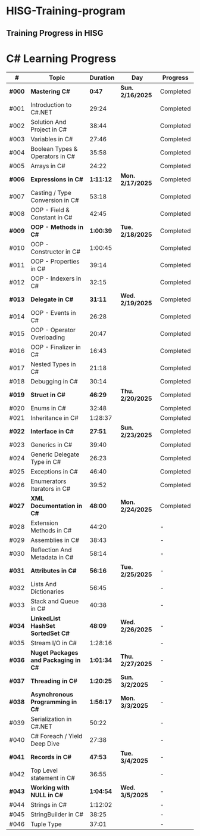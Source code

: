 # HISG-Training-program
## Training Progress in HISG 
# C# Learning Progress

| #    | Topic                             | Duration   | Day             | Progress         |
| ---- | --------------------------------- | ---------- | --------------- | ---------------- |
| **#000** | **Mastering C#**                     | **0:47**       | **Sun. 2/16/2025** | Completed                |
| #001 | Introduction to C#.NET            | 29:24      |                 | Completed                |
| #002 | Solution And Project in C#       | 38:44      |                 | Completed                |
| #003 | Variables in C#                   | 27:46      |                 | Completed                |
| #004 | Boolean Types & Operators in C#   | 35:58      |                 | Completed                |
| #005 | Arrays in C#                      | 24:22      |                 | Completed                |
| **#006** | **Expressions in C#**                 | **1:11:12**    | **Mon. 2/17/2025** | Completed                |
| #007 | Casting / Type Conversion in C#   | 53:18      |                 | Completed                |
| #008 | OOP - Field & Constant in C#      | 42:45      |                 | Completed                |
| **#009** | **OOP - Methods in C#**               | **1:00:39**    | **Tue. 2/18/2025** | Completed                |
| #010 | OOP - Constructor in C#           | 1:00:45    |                 | Completed                |
| #011 | OOP - Properties in C#            | 39:14      |                 | Completed                |
| #012 | OOP - Indexers in C#             | 32:15      |                 | Completed                |
| **#013** | **Delegate in C#**                    | **31:11**      | **Wed. 2/19/2025** | Completed                |
| #014 | OOP - Events in C#                | 26:28      |                 | Completed                |
| #015 | OOP - Operator Overloading        | 20:47      |                 | Completed                |
| #016 | OOP - Finalizer in C#             | 16:43      |                 | Completed                |
| #017 | Nested Types in C#                | 21:18      |                 | Completed                |
| #018 | Debugging in C#                   | 30:14      |                 | Completed                |
| **#019** | **Struct in C#**                      | **46:29**      | **Thu. 2/20/2025** | Completed                |
| #020 | Enums in C#                      | 32:48      |                 | Completed                |
| #021 | Inheritance in C#                 | 1:28:37    |                 | Completed                |
| **#022** | **Interface in C#**                   | **27:51**      | **Sun. 2/23/2025** | Completed                |
| #023 | Generics in C#                    | 39:40      |                 | Completed                |
| #024 | Generic Delegate Type in C#       | 26:23      |                 | Completed                |
| #025 | Exceptions in C#                 | 46:40      |                 | Completed                |
| #026 | Enumerators Iterators in C#       | 39:52      |                 | Completed                |
| **#027** | **XML Documentation in C#**          | **48:00**      | **Mon. 2/24/2025** | Completed                |
| #028 | Extension Methods in C#          | 44:20      |                 | -                |
| #029 | Assemblies in C#                 | 38:43      |                 | -                |
| #030 | Reflection And Metadata in C#    | 58:14      |                 | -                |
| **#031** | **Attributes in C#**                 | **56:16**      | **Tue. 2/25/2025** | -                |
| #032 | Lists And Dictionaries            | 56:45      |                 | -                |
| #033 | Stack and Queue in C#             | 40:38      |                 | -                |
| **#034** | **LinkedList HashSet SortedSet C#**  | **48:09**      | **Wed. 2/26/2025** | -                |
| #035 | Stream I/O in C#                 | 1:28:16    |                 | -                |
| **#036** | **Nuget Packages and Packaging in C#** | **1:01:34**    | **Thu. 2/27/2025** | -                |
| **#037** | **Threading in C#**                   | **1:20:25**    | **Sun. 3/2/2025**  | -                |
| **#038** | **Asynchronous Programming in C#**    | **1:56:17**    | **Mon. 3/3/2025**  | -                |
| #039 | Serialization in C#.NET          | 50:22      |                 | -                |
| #040 | C# Foreach / Yield Deep Dive      | 27:38      |                 | -                |
| **#041** | **Records in C#**                     | **47:53**      | **Tue. 3/4/2025**  | -                |
| #042 | Top Level statement in C#         | 36:55      |                 | -                |
| **#043** | **Working with NULL in C#**           | **1:04:54**    | **Wed. 3/5/2025**  | -                |
| #044 | Strings in C#                     | 1:12:02    |                 | -                |
| #045 | StringBuilder in C#              | 38:25      |                 | -                |
| #046 | Tuple Type                        | 37:01      |                 | -                |
